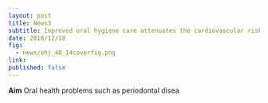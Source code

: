 ```yaml
---
layout: post
title: News3
subtitle: Improved oral hygiene care attenuates the cardiovascular risk of oral health disease
date: 2018/12/18
fig:
  - news/ehj_40_14coverfig.png
link:
published: false
---
```


<b>Aim</b>
Oral health problems such as periodontal disea
